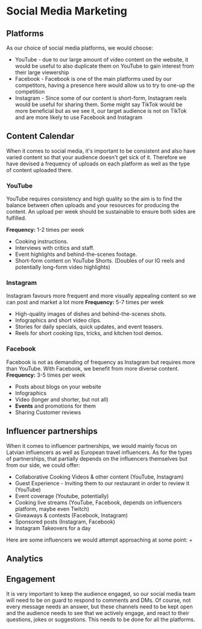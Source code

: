 # Social Media Marketing #

## Platforms ##
As our choice of social media platforms, we would choose:
  + YouTube - due to our large amount of video content on the website, it would be useful to also duplicate them on YouTube to gain interest from their large viewership
  + Facebook - Facebook is one of the main platforms used by our competitors, having a presence here would allow us to try to one-up the competition
  + Instagram - Since some of our content is short-form, Instagram reels would be useful for sharing them. Some might say TikTok would be more beneficial but as we see it, our target audience is not on TikTok and are more likely to use Facebook and Instagram

## Content Calendar ##
When it comes to social media, it's important to be consistent and also have varied content so that your audience doesn't get sick of it. Therefore we have devised a frequency of uploads on each platform as well as the type of content uploaded there. 

### YouTube ###
YouTube requires consistency and high quality so the aim is to find the balance between often uploads and your resources for producing the content. An upload per week should be sustainable to ensure both sides are fulfilled.

__Frequency:__ 1-2 times per week
  + Cooking instructions.
  + Interviews with critics and staff.
  + Event highlights and behind-the-scenes footage.
  + Short-form content on YouTube Shorts. (Doubles of our IG reels and potentially long-form video highlights)

### Instagram ###
Instagram favours more frequent and more visually appealing content so we can post and market a lot more
__Frequency:__ 5-7 times per week
  + High-quality images of dishes and behind-the-scenes shots.
  + Infographics and short video clips.
  + Stories for daily specials, quick updates, and event teasers.
  + Reels for short cooking tips, tricks, and kitchen tool demos.

### Facebook ###
Facebook is not as demanding of frequency as Instagram but requires more than YouTube. With Facebook, we benefit from more diverse content.
__Frequency:__ 3-5 times per week
  + Posts about blogs on your website
  + Infographics
  + Video (longer and shorter, but not all)
  + __Events__ and promotions for them
  + Sharing Customer reviews

## Influencer partnerships ##
When it comes to influencer partnerships, we would mainly focus on Latvian influencers as well as European travel influencers. As for the types of partnerships, that partially depends on the influencers themselves but from our side, we could offer:
  + Collaborative Cooking Videos & other content (YouTube, Instagram)
  + Guest Experience - Inviting them to our restaurant in order to review it (YouTube)
  + Event coverage (Youtube, potentially)
  + Cooking live streams (YouTube, Facebook, depends on influencers platform, maybe even Twitch)
  + Giveaways & contests (Facebook, Instagram)
  + Sponsored posts (Instagram, Facebook)
  + Instagram Takeovers for a day

Here are some influencers we would attempt approaching at some point:
  + 
## Analytics ##

## Engagement ##
It is very important to keep the audience engaged, so our social media team will need to be on guard to respond to comments and DMs. Of course, not every message needs an answer, but these channels need to be kept open and the audience needs to see that we actively engage, and react to their questions, jokes or suggestions. This needs to be done for all the platforms.
